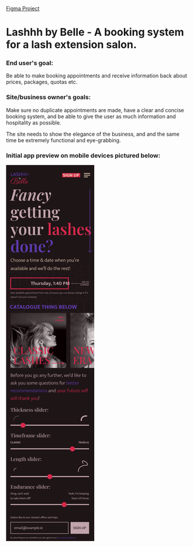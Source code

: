 <a href="https://www.figma.com/file/DCyasEsd4xqWQGmgyDCJ4u/Lashhh-by-Belle?node-id=0%3A1" aria-label="View the figma design for this project. Opens in new tab." rel="noopener" target="_blank">Figma Project</a>

# Lashhh by Belle - A booking system for a lash extension salon.

### End user's goal:

Be able to make booking appointments and receive information back about prices, packages, quotas etc.

### Site/business owner's goals:

Make sure no duplicate appointments are made, have a clear and concise booking system, and be able to give the user as much information and hospitality as possible.

The site needs to show the elegance of the business, and and the same time be extremely functional and eye-grabbing.

### Initial app preview on mobile devices pictured below:

<img src="/assets/iPhone 13 Pro Max - 1.png" alt="Lashhh by Belle Landing Page Design">

